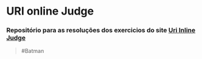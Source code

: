 # URI online Judge

### Repositório para as resoluções dos exercicios do site [Uri Inline Judge](https://www.urionlinejudge.com.br/)

> #Batman 
